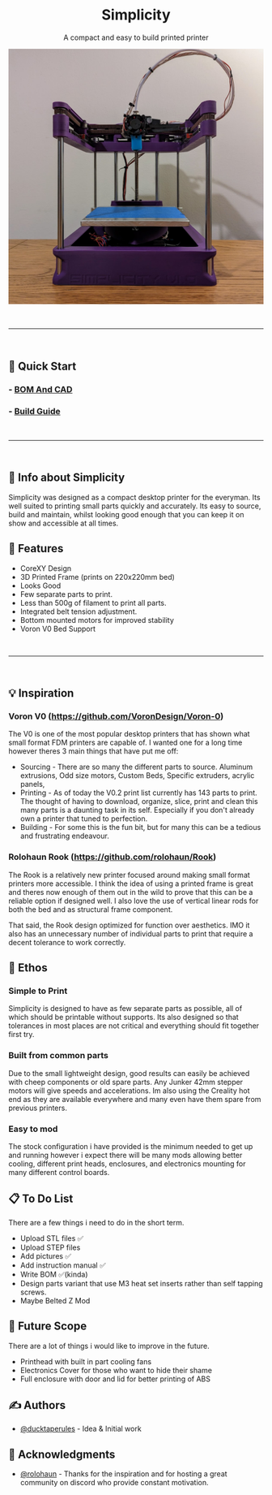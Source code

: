 <h1 align="center">Simplicity</h3>

<p align="center"> A compact and easy to build printed printer
    <br> 
</p>

<p align="center">
  <a href="" rel="noopener">
 <img src="Photos/Simplicity_1.0_Front_Low.png" alt="Project logo"></a>
</p>

  <br>

---

  <br>


<!-- 
## 📝 Jump To Useful Things:
- [Quick Start](#get_started)
- [Info about Simplicity](#info)
- [Features](#features)
- [Inspiration](#inspiration)
- [Ethos](#ethos)
- [To Do List](#to_do_list)
- [Future Scope](#future_scope)
- [Authors](#authors)
- [Acknowledgments](#acknowledgments)
-->


## 👏 Quick Start<a name = "get_started"></a>
### - [BOM And CAD](/CAD/)
### - [Build Guide](/Instructions/)

  <br>

---

  <br>

## 🧐 Info about Simplicity <a name = "info"></a>
Simplicity was designed as a compact desktop printer for the everyman. Its well suited to printing small parts quickly and accurately. Its easy to source, build and maintain, whilst looking good enough that you can keep it on show and accessible at all times.

## 📱 Features <a name = "features"></a>
 - CoreXY Design
 - 3D Printed Frame (prints on 220x220mm bed)
 - Looks Good
 - Few separate parts to print.
 - Less than 500g of filament to print all parts.
 - Integrated belt tension adjustment.
 - Bottom mounted motors for improved stability
 - Voron V0 Bed Support

  <br>

 ---
<br>

## 💡 Inspiration <a name = "inspiration"></a>
### Voron V0 (https://github.com/VoronDesign/Voron-0)
The V0 is one of the most popular desktop printers that has shown what small format FDM printers are capable of. I wanted one for a long time however theres 3 main things that have put me off:
 -  Sourcing - There are so many the different parts to source. Aluminum extrusions, Odd size motors, Custom Beds, Specific extruders, acrylic panels, 
 - Printing - As of today the V0.2 print list currently has 143 parts to print. The thought of having to download, organize, slice, print and clean this many parts is a daunting task in its self. Especially if you don't already own a printer that tuned to perfection.
- Building - For some this is the fun bit, but for many this can be a tedious and frustrating endeavour. 

### Rolohaun Rook (https://github.com/rolohaun/Rook)
The Rook is a relatively new printer focused around making small format printers more accessible. I think the idea of using a printed frame is great and theres now enough of them out in the wild to prove that this can be a reliable option if designed well. I also love the use of vertical linear rods for both the bed and as structural frame component. 

That said, the Rook design optimized for function over aesthetics. IMO it also has an unnecessary number of individual parts to print that require a decent tolerance to work correctly. 

## 🤘 Ethos <a name = "ethos"></a>

### Simple to Print
Simplicity is designed to have as few separate parts as possible, all of which should be printable without supports. Its also designed so that tolerances in most places are not critical and everything should fit together first try.

### Built from common parts
Due to the small lightweight design, good results can easily be achieved with cheep components or old spare parts. Any Junker 42mm stepper motors will give speeds and accelerations. Im also using the Creality hot end as they are available everywhere and many even have them spare from previous printers.

### Easy to mod
The stock configuration i have provided is the minimum needed to get up and running however i expect there will be many mods allowing better cooling, different print heads, enclosures, and electronics mounting for many different control boards.

## 📋 To Do List <a name = "to_do_list"></a>
There are a few things i need to do in the short term.
 - Upload STL files ✅
 - Upload STEP files
 - Add pictures ✅
 - Add instruction manual ✅
 - Write BOM ✅(kinda)
 - Design parts variant that use M3 heat set inserts rather than self tapping screws.
 - Maybe Belted Z Mod

## 🚀 Future Scope <a name = "future_scope"></a>
There are a lot of things i would like to improve in the future.
 - Printhead with built in part cooling fans 
 - Electronics Cover for those who want to  hide their shame
 - Full enclosure with door and lid for better printing of ABS

## ✍️ Authors <a name = "authors"></a>
- [@ducktaperules](https://github.com/ducktaperules) - Idea & Initial work

## 🎉 Acknowledgments <a name = "acknowledgments"></a>
- [@rolohaun](https://github.com/rolohaun) - Thanks for the inspiration and for hosting a great community on discord who provide constant motivation.